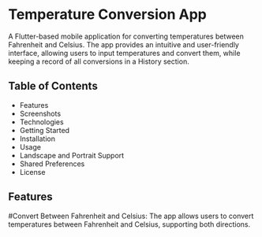 # Temperature Conversion App
A Flutter-based mobile application for converting temperatures between Fahrenheit and Celsius. The app provides an intuitive and user-friendly interface, allowing users to input temperatures and convert them, while keeping a record of all conversions in a History section.

## Table of Contents
- Features
- Screenshots
- Technologies
- Getting Started
- Installation
- Usage
- Landscape and Portrait Support
- Shared Preferences
- License

## Features
#Convert Between Fahrenheit and Celsius:
The app allows users to convert temperatures between Fahrenheit and Celsius, supporting both directions.
